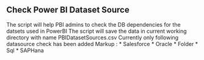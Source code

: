 ## Check Power BI Dataset Source

The script will help PBI admins to check the DB dependencies for the datsets used in PowerBI
The script will save the data in current working directory with name PBIDatasetSources.csv
Currently only following datasource check has been added
 Markup : * Salesforce
	* Oracle
	* Folder
	* Sql
	* SAPHana
